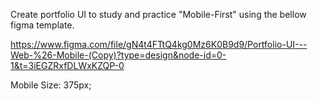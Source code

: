 Create portfolio UI to study and practice "Mobile-First" using the bellow figma template.

https://www.figma.com/file/gN4t4FTtQ4kg0Mz6K0B9d9/Portfolio-UI---Web-%26-Mobile-(Copy)?type=design&node-id=0-1&t=3iEGZRxfDLWxKZQP-0

Mobile Size: 375px;